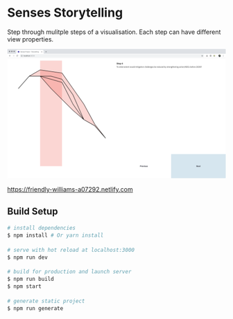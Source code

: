 # Senses Storytelling

Step through mulitple steps of a visualisation. Each step can have different view properties.

![Screenshot](screenshot.png)

https://friendly-williams-a07292.netlify.com

## Build Setup

``` bash
# install dependencies
$ npm install # Or yarn install

# serve with hot reload at localhost:3000
$ npm run dev

# build for production and launch server
$ npm run build
$ npm start

# generate static project
$ npm run generate
```
